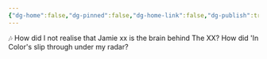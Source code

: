 ```yaml
---
{"dg-home":false,"dg-pinned":false,"dg-home-link":false,"dg-publish":true,"tags":["dgblip"],"disabled rules":["yaml-title","yaml-title-alias","file-name-heading"],"title":"philipp on mastodon @ 2023-03-24","created-date":"2023-03-24T13:46:34","id":110078564407615260,"updated-date":"2025-05-02T08:50:43","dg-path":"blips/110078564407615272.md","permalink":"/blips/110078564407615272/","dgPassFrontmatter":true}
---
```



🎶 How did I not realise that Jamie xx is the brain behind The XX? How did 'In Color's slip through under my radar?



